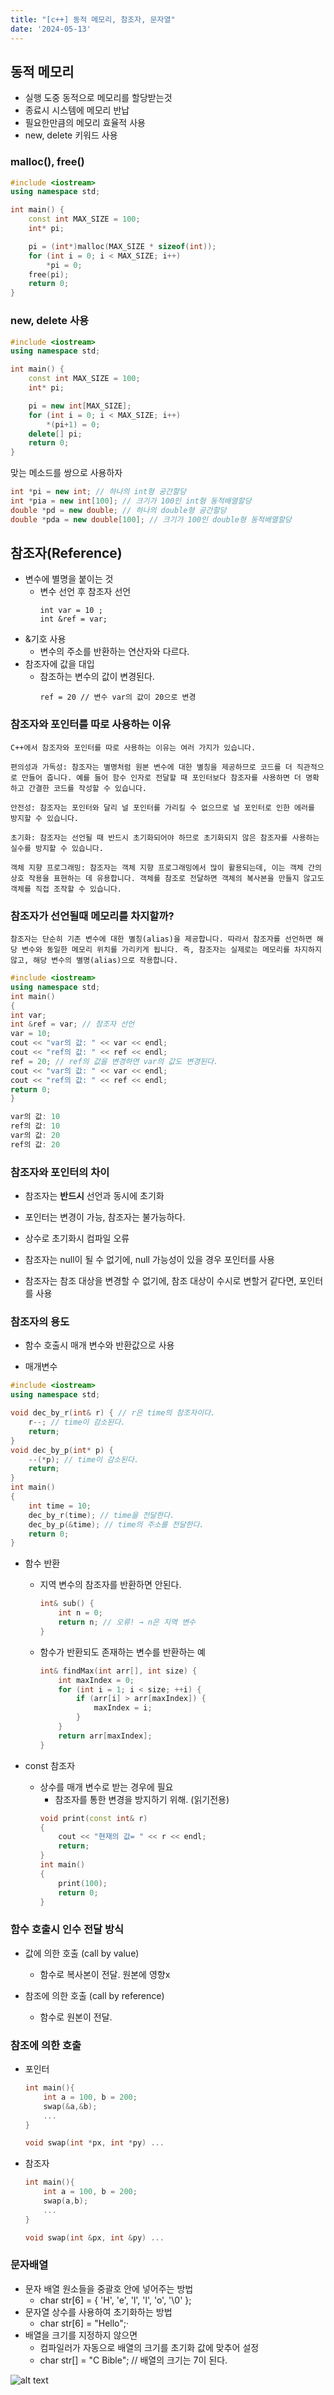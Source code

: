```yaml
---
title: "[c++] 동적 메모리, 참조자, 문자열"
date: '2024-05-13'  
---
```

## 동적 메모리
- 실행 도중 동적으로 메모리를 할당받는것
- 종료시 시스템에 메모리 반납
- 필요한만큼의 메모리 효율적 사용
- new, delete 키워드 사용

### malloc(), free()
```cpp
#include <iostream>
using namespace std;

int main() {
	const int MAX_SIZE = 100;
	int* pi;

	pi = (int*)malloc(MAX_SIZE * sizeof(int));
	for (int i = 0; i < MAX_SIZE; i++)
		*pi = 0;
	free(pi);
	return 0;
}
```
### new, delete 사용
```cpp
#include <iostream>
using namespace std;

int main() {
	const int MAX_SIZE = 100;
	int* pi;

	pi = new int[MAX_SIZE];
	for (int i = 0; i < MAX_SIZE; i++)
		*(pi+1) = 0;
	delete[] pi;
	return 0;
}
```
맞는 메소드를 쌍으로 사용하자

```cpp
int *pi = new int; // 하나의 int형 공간할당
int *pia = new int[100]; // 크기가 100인 int형 동적배열할당
double *pd = new double; // 하나의 double형 공간할당
double *pda = new double[100]; // 크기가 100인 double형 동적배열할당
```

## 참조자(Reference)
- 변수에 별명을 붙이는 것
	- 변수 선언 후 참조자 선언
		```
		int var = 10 ;
		int &ref = var;
		```
- &기호 사용
	- 변수의 주소를 반환하는 연산자와 다르다.
- 참조자에 값을 대입
	- 참조하는 변수의 값이 변경된다.
		```
		ref = 20 // 변수 var의 값이 20으로 변경
		```


### 참조자와 포인터를 따로 사용하는 이유
```
C++에서 참조자와 포인터를 따로 사용하는 이유는 여러 가지가 있습니다.

편의성과 가독성: 참조자는 별명처럼 원본 변수에 대한 별칭을 제공하므로 코드를 더 직관적으로 만들어 줍니다. 예를 들어 함수 인자로 전달할 때 포인터보다 참조자를 사용하면 더 명확하고 간결한 코드를 작성할 수 있습니다.

안전성: 참조자는 포인터와 달리 널 포인터를 가리킬 수 없으므로 널 포인터로 인한 에러를 방지할 수 있습니다.

초기화: 참조자는 선언될 때 반드시 초기화되어야 하므로 초기화되지 않은 참조자를 사용하는 실수를 방지할 수 있습니다.

객체 지향 프로그래밍: 참조자는 객체 지향 프로그래밍에서 많이 활용되는데, 이는 객체 간의 상호 작용을 표현하는 데 유용합니다. 객체를 참조로 전달하면 객체의 복사본을 만들지 않고도 객체를 직접 조작할 수 있습니다.
```

### 참조자가 선언될때 메모리를 차지할까?
```
참조자는 단순히 기존 변수에 대한 별칭(alias)을 제공합니다. 따라서 참조자를 선언하면 해당 변수와 동일한 메모리 위치를 가리키게 됩니다. 즉, 참조자는 실제로는 메모리를 차지하지 않고, 해당 변수의 별명(alias)으로 작용합니다.
```

```cpp
#include <iostream>
using namespace std;
int main() 
{ 
int var;
int &ref = var; // 참조자 선언
var = 10;
cout << "var의 값: " << var << endl;
cout << "ref의 값: " << ref << endl;
ref = 20; // ref의 값을 변경하면 var의 값도 변경된다. 
cout << "var의 값: " << var << endl;
cout << "ref의 값: " << ref << endl;
return 0;
}
```
```cpp
var의 값: 10
ref의 값: 10
var의 값: 20
ref의 값: 20
```

### 참조자와 포인터의 차이
- 참조자는 __반드시__ 선언과 동시에 초기화
- 포인터는 변경이 가능, 참조자는 불가능하다.
- 상수로 초기화시 컴파일 오류

- 참조자는 null이 될 수 없기에,  null 가능성이 있을 경우 포인터를 사용
- 참조자는 참조 대상을 변경할 수 없기에, 참조 대상이 수시로 변할거 같다면, 포인터를 사용

### 참조자의 용도
- 함수 호출시 매개 변수와 반환값으로 사용

- 매개변수
```cpp
#include <iostream>
using namespace std;

void dec_by_r(int& r) { // r은 time의 참조자이다.
	r--; // time이 감소된다. 
	return;
}
void dec_by_p(int* p) {
	--(*p); // time이 감소된다. 
	return;
}
int main()
{
	int time = 10;
	dec_by_r(time); // time을 전달한다. 
	dec_by_p(&time); // time의 주소를 전달한다.
	return 0;
}
```
- 함수 반환
	- 지역 변수의 참조자를 반환하면 안된다.
		```cpp
		int& sub() {
			int n = 0;
			return n; // 오류! → n은 지역 변수
		}
		```
	- 함수가 반환되도 존재하는 변수를 반환하는 예
		```cpp
		int& findMax(int arr[], int size) {
			int maxIndex = 0;
			for (int i = 1; i < size; ++i) {
				if (arr[i] > arr[maxIndex]) {
					maxIndex = i;
				}
			}
			return arr[maxIndex];
		}
		```

- const 참조자  
	- 상수를 매개 변수로 받는 경우에 필요
		- 참조자를 통한 변경을 방지하기 위해. (읽기전용)
		```cpp
		void print(const int& r)
		{
			cout << "현재의 값= " << r << endl;
			return;
		}
		int main()
		{
			print(100);
			return 0;
		}
		```
### 함수 호출시 인수 전달 방식
- 값에 의한 호출 (call by value)
	- 함수로 복사본이 전달. 원본에 영향x

- 참조에 의한 호출 (call by reference)
	- 함수로 원본이 전달.

### 참조에 의한 호출
- 포인터
	```cpp
	int main(){
		int a = 100, b = 200;
		swap(&a,&b);
		...
	}

	void swap(int *px, int *py) ...
	```

- 참조자
	```cpp
	int main(){
		int a = 100, b = 200;
		swap(a,b);
		...
	}

	void swap(int &px, int &py) ...
	```		

### 문자배열
- 문자 배열 원소들을 중괄호 안에 넣어주는 방법
	- char str[6] = { 'H', 'e', 'l', 'l', 'o', '\0' };
- 문자열 상수를 사용하여 초기화하는 방법
	- char str[6] = "Hello";·
- 배열을 크기를 지정하지 않으면
	- 컴파일러가 자동으로 배열의 크기를 초기화 값에 맞추어 설정
	- char str[] = "C Bible"; // 배열의 크기는 7이 된다.

![alt text](image-7.png)
